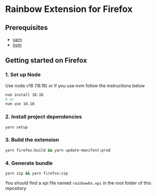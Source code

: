 # Rainbow Extension for Firefox

## Prerequisites

- [yarn](https://classic.yarnpkg.com/en/docs/install)
- [nvm](https://github.com/nvm-sh/nvm)

## Getting started on Firefox

### 1. Set up Node

Use node v18 (18.18) or if you use nvm follow the instructions below

```bash
nvm install 18.18
# or
nvm use 18.18
```

### 2. Install project dependencies

```bash
yarn setup
```


### 3. Build the extension

```bash
yarn firefox:build && yarn update-manifest:prod
```

### 4. Generate bundle

```bash
yarn zip && yarn firefox:zip
```

You should find a xpi file named `rainbowbx.xpi` in the root folder of this repository